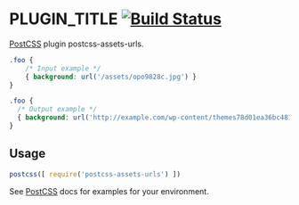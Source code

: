 # PLUGIN_TITLE [![Build Status][ci-img]][ci]

[PostCSS] plugin postcss-assets-urls.

[PostCSS]: https://github.com/postcss/postcss
[ci-img]:  https://travis-ci.org/GITHUB_NAME/PLUGIN_NAME.svg
[ci]:      https://travis-ci.org/GITHUB_NAME/PLUGIN_NAME

```css
.foo {
    /* Input example */
    { background: url('/assets/opo9828c.jpg') }
}
```

```css
.foo {
  /* Output example */
  { background: url('http://example.com/wp-content/themes78d01ea36bc481d6e154c691347243e5') }
}
```

## Usage

```js
postcss([ require('postcss-assets-urls') ])
```

See [PostCSS] docs for examples for your environment.
